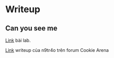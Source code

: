 # Writeup

## Can you see me
[Link](https://battle.cookiearena.org/challenges/stenography/can-you-see-me) bài lab.

[Link](https://forum.cookiearena.org/t/stenography-can-you-see-me/61) writeup của n9tr4o trên forum Cookie Arena
